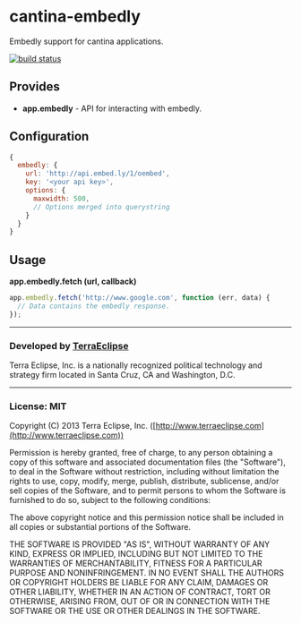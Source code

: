 cantina-embedly
===============

Embedly support for cantina applications.

[![build status](https://secure.travis-ci.org/cpsubrian/cantina-embedly.png)](http://travis-ci.org/cpsubrian/cantina-embedly)

Provides
--------

- **app.embedly** - API for interacting with embedly.

Configuration
-------------

```js
{
  embedly: {
    url: 'http://api.embed.ly/1/oembed',
    key: '<your api key>',
    options: {
      maxwidth: 500,
      // Options merged into querystring
    }
  }
}
```

Usage
-----

**app.embedly.fetch (url, callback)**

```js
app.embedly.fetch('http://www.google.com', function (err, data) {
  // Data contains the embedly response.
});
```

- - -

### Developed by [TerraEclipse](https://github.com/TerraEclipse)

Terra Eclipse, Inc. is a nationally recognized political technology and
strategy firm located in Santa Cruz, CA and Washington, D.C.

- - -

### License: MIT
Copyright (C) 2013 Terra Eclipse, Inc. ([http://www.terraeclipse.com](http://www.terraeclipse.com))

Permission is hereby granted, free of charge, to any person obtaining a copy
of this software and associated documentation files (the &quot;Software&quot;), to deal
in the Software without restriction, including without limitation the rights
to use, copy, modify, merge, publish, distribute, sublicense, and/or sell
copies of the Software, and to permit persons to whom the Software is furnished
to do so, subject to the following conditions:

The above copyright notice and this permission notice shall be included in
all copies or substantial portions of the Software.

THE SOFTWARE IS PROVIDED &quot;AS IS&quot;, WITHOUT WARRANTY OF ANY KIND, EXPRESS OR
IMPLIED, INCLUDING BUT NOT LIMITED TO THE WARRANTIES OF MERCHANTABILITY,
FITNESS FOR A PARTICULAR PURPOSE AND NONINFRINGEMENT. IN NO EVENT SHALL THE
AUTHORS OR COPYRIGHT HOLDERS BE LIABLE FOR ANY CLAIM, DAMAGES OR OTHER
LIABILITY, WHETHER IN AN ACTION OF CONTRACT, TORT OR OTHERWISE, ARISING FROM,
OUT OF OR IN CONNECTION WITH THE SOFTWARE OR THE USE OR OTHER DEALINGS IN THE
SOFTWARE.
